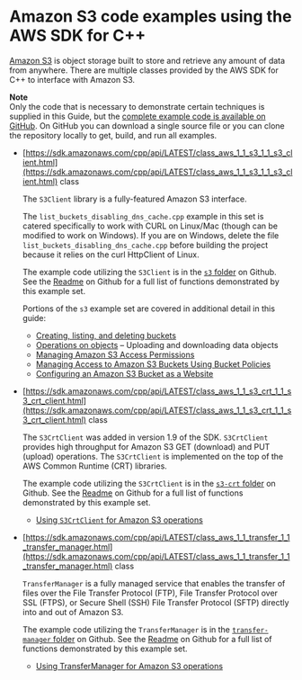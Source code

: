 # Amazon S3 code examples using the AWS SDK for C\+\+<a name="examples-s3"></a>

[Amazon S3](https://aws.amazon.com/s3) is object storage built to store and retrieve any amount of data from anywhere\. There are multiple classes provided by the AWS SDK for C\+\+ to interface with Amazon S3\. 

**Note**  
Only the code that is necessary to demonstrate certain techniques is supplied in this Guide, but the [complete example code is available on GitHub](https://github.com/awsdocs/aws-doc-sdk-examples/tree/master/cpp)\. On GitHub you can download a single source file or you can clone the repository locally to get, build, and run all examples\.
+ [https://sdk.amazonaws.com/cpp/api/LATEST/class_aws_1_1_s3_1_1_s3_client.html](https://sdk.amazonaws.com/cpp/api/LATEST/class_aws_1_1_s3_1_1_s3_client.html) class 

  The `S3Client` library is a fully\-featured Amazon S3 interface\.

  The `list_buckets_disabling_dns_cache.cpp` example in this set is catered specifically to work with CURL on Linux/Mac \(though can be modified to work on Windows\)\. If you are on Windows, delete the file `list_buckets_disabling_dns_cache.cpp` before building the project because it relies on the curl HttpClient of Linux\.

  The example code utilizing the `S3Client` is in the [`s3` folder](https://github.com/awsdocs/aws-doc-sdk-examples/tree/master/cpp/example_code/s3) on Github\. See the [Readme](https://github.com/awsdocs/aws-doc-sdk-examples/tree/master/cpp/example_code/s3/README.md) on Github for a full list of functions demonstrated by this example set\.

  Portions of the `s3` example set are covered in additional detail in this guide:
  + [ Creating, listing, and deleting buckets](examples-s3-buckets.md)
  + [ Operations on objects](examples-s3-objects.md) – Uploading and downloading data objects
  + [ Managing Amazon S3 Access Permissions](examples-s3-access-permissions.md)
  + [ Managing Access to Amazon S3 Buckets Using Bucket Policies](examples-s3-bucket-policies.md)
  + [ Configuring an Amazon S3 Bucket as a Website](examples-s3-website-configuration.md)
+ [https://sdk.amazonaws.com/cpp/api/LATEST/class_aws_1_1_s3_crt_1_1_s3_crt_client.html](https://sdk.amazonaws.com/cpp/api/LATEST/class_aws_1_1_s3_crt_1_1_s3_crt_client.html) class 

  The `S3CrtClient` was added in version 1\.9 of the SDK\. `S3CrtClient` provides high throughput for Amazon S3 GET \(download\) and PUT \(upload\) operations\. The `S3CrtClient` is implemented on the top of the AWS Common Runtime \(CRT\) libraries\. 

  The example code utilizing the `S3CrtClient` is in the [`s3-crt` folder](https://github.com/awsdocs/aws-doc-sdk-examples/tree/master/cpp/example_code/s3-crt) on Github\. See the [Readme](https://github.com/awsdocs/aws-doc-sdk-examples/tree/master/cpp/example_code/s3-crt/README.md) on Github for a full list of functions demonstrated by this example set\.
  + [ Using `S3CrtClient` for Amazon S3 operations](examples-s3-crt.md)
+ [https://sdk.amazonaws.com/cpp/api/LATEST/class_aws_1_1_transfer_1_1_transfer_manager.html](https://sdk.amazonaws.com/cpp/api/LATEST/class_aws_1_1_transfer_1_1_transfer_manager.html) class 

  `TransferManager` is a fully managed service that enables the transfer of files over the File Transfer Protocol \(FTP\), File Transfer Protocol over SSL \(FTPS\), or Secure Shell \(SSH\) File Transfer Protocol \(SFTP\) directly into and out of Amazon S3\.

  The example code utilizing the `TransferManager` is in the [`transfer-manager` folder](https://github.com/awsdocs/aws-doc-sdk-examples/tree/master/cpp/example_code/transfer-manager) on Github\. See the [Readme](https://github.com/awsdocs/aws-doc-sdk-examples/tree/master/cpp/example_code/transfer-manager/README.md) on Github for a full list of functions demonstrated by this example set\.
  + [ Using TransferManager for Amazon S3 operations](examples-s3-transfermanager.md)
